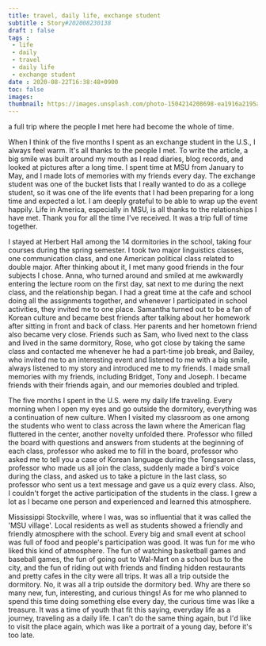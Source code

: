 ```yaml
---
title: travel, daily life, exchange student
subtitle : Story#202008230138
draft : false
tags :
 - life
 - daily
 - travel
 - daily life
 - exchange student
date : 2020-08-22T16:38:48+0900
toc: false
images: 
thumbnail: https://images.unsplash.com/photo-1504214208698-ea1916a2195a?ixlib=rb-1.2.1&q=80&fm=jpg&crop=entropy&cs=tinysrgb&w=1080&fit=max&ixid=eyJhcHBfaWQiOjE1NTU0OX0
---
```


a full trip where the people I met here had become the whole of time.  

When I think of the five months I spent as an exchange student in the U.S., I always feel warm. It's all thanks to the people I met. To write the article, a big smile was built around my mouth as I read diaries, blog records, and looked at pictures after a long time. I spent time at MSU from January to May, and I made lots of memories with my friends every day. The exchange student was one of the bucket lists that I really wanted to do as a college student, so it was one of the life events that I had been preparing for a long time and expected a lot. I am deeply grateful to be able to wrap up the event happily. Life in America, especially in MSU, is all thanks to the relationships I have met. Thank you for all the time I've received. It was a trip full of time together.  

I stayed at Herbert Hall among the 14 dormitories in the school, taking four courses during the spring semester. I took two major linguistics classes, one communication class, and one American political class related to double major. After thinking about it, I met many good friends in the four subjects I chose. Anna, who turned around and smiled at me awkwardly entering the lecture room on the first day, sat next to me during the next class, and the relationship began. I had a great time at the cafe and school doing all the assignments together, and whenever I participated in school activities, they invited me to one place. Samantha turned out to be a fan of Korean culture and became best friends after talking about her homework after sitting in front and back of class. Her parents and her hometown friend also became very close. Friends such as Sam, who lived next to the class and lived in the same dormitory, Rose, who got close by taking the same class and contacted me whenever he had a part-time job break, and Bailey, who invited me to an interesting event and listened to me with a big smile, always listened to my story and introduced me to my friends. I made small memories with my friends, including Bridget, Tony and Joseph. I became friends with their friends again, and our memories doubled and tripled.  

The five months I spent in the U.S. were my daily life traveling. Every morning when I open my eyes and go outside the dormitory, everything was a continuation of new culture. When I visited my classroom as one among the students who went to class across the lawn where the American flag fluttered in the center, another novelty unfolded there. Professor who filled the board with questions and answers from students at the beginning of each class, professor who asked me to fill in the board, professor who asked me to tell you a case of Korean language during the Tongsaron class, professor who made us all join the class, suddenly made a bird's voice during the class, and asked us to take a picture in the last class, so professor who sent us a text message and gave us a quiz every class. Also, I couldn't forget the active participation of the students in the class. I grew a lot as I became one person and experienced and learned this atmosphere.  

Mississippi Stockville, where I was, was so influential that it was called the 'MSU village'. Local residents as well as students showed a friendly and friendly atmosphere with the school. Every big and small event at school was full of food and people's participation was good. It was fun for me who liked this kind of atmosphere. The fun of watching basketball games and baseball games, the fun of going out to Wal-Mart on a school bus to the city, and the fun of riding out with friends and finding hidden restaurants and pretty cafes in the city were all trips. It was all a trip outside the dormitory. No, it was all a trip outside the dormitory bed. Why are there so many new, fun, interesting, and curious things! As for me who planned to spend this time doing something else every day, the curious time was like a treasure. It was a time of youth that fit this saying, everyday life as a journey, traveling as a daily life. I can't do the same thing again, but I'd like to visit the place again, which was like a portrait of a young day, before it's too late.  

